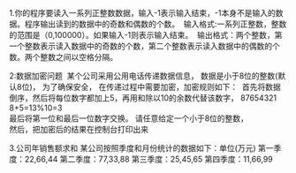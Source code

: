 1.你的程序要读入一系列正整数数据，输入-1表示输入结束，-1本身不是输入的数据。程序输出读到的数据中的奇数和偶数的个数。 	输入格式:一系列正整数，整数的范围是（0,100000）。如果输入-1则表示输入结束。 	输出格式：两个整数，第一个整数表示读入数据中的奇数的个数，第二个整数表示读入数据中的偶数的个数。两个整数之间以空格分隔。


2:数据加密问题 	某个公司采用公用电话传递数据信息，
数据是小于8位的整数(默认8位)，
为了确保安全，
在传递过程中需要加密，加密规则如下：
 首先将数据倒序，然后将每位数字都加上5，再用和除以10的余数代替该数字，
 87654321   8+5=13%10=3   			
 最后将第一位和最后一位数字交换。 
 请任意给定一个小于8位的整数， 			
 然后，把加密后的结果在控制台打印出来

3.公司年销售额求和
某公司按照季度和月份统计的数据如下：单位(万元)
第一季度：22,66,44
第二季度：77,33,88
第三季度：25,45,65
第四季度：11,66,99
